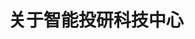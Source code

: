 ---
# An instance of the People widget.
# Documentation: https://wowchemy.com/docs/page-builder/
widget: people

# This file represents a page section.
headless: true

# Order that this section appears on the page.
weight: 69

title: 关于智能投研科技中心
subtitle:

content:
  # Choose which groups/teams of users to display.
  #   Edit `user_groups` in each user's profile to add them to one or more of these groups.
  user_groups:
  - 管理员
  - 研究员
design:
  show_interests: false
  show_role: true
  show_social: false
---